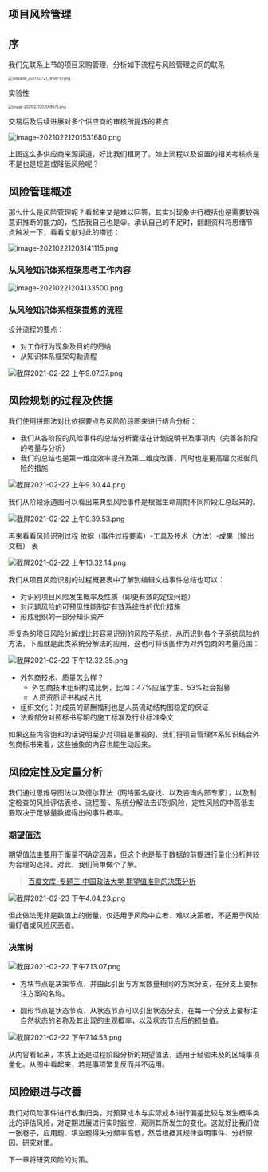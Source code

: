 ## 项目风险管理

## 序

我们先联系上节的项目采购管理，分析如下流程与风险管理之间的联系

<img src="https://i.loli.net/2021/02/22/cB7JNLG3Hf8C5Ri.png" alt="Snipaste_2021-02-21_19-00-57.png" style="zoom: 50%;" />

实验性

<img src="https://i.loli.net/2021/02/21/Kf9aOlFr7nBsEeJ.png" alt="image-20210221202058675.png" style="zoom:50%;" />

交易后及后续进展对多个供应商的审核所提炼的要点

![image-20210221201531680.png](https://i.loli.net/2021/02/21/fJSWecL2y1EFXum.png)

上图这么多供应商来源渠道，好比我们租房了。如上流程以及设置的相关考核点是不是也是规避或降低风险呢？

## 风险管理概述

那么什么是风险管理呢？看起来又是难以回答，其实对现象进行概括也是需要较强意识推断的能力的，包括我自己也是😀。承认自己的不足时，翻翻资料将思绪节点触发一下，看看文献对此的描述：

![image-20210221203141115.png](https://i.loli.net/2021/02/21/db2BKyUDGSof74i.png)

### 从风险知识体系框架思考工作内容

![image-20210221204133500.png](https://i.loli.net/2021/02/21/hfeH8iRpdI62xZV.png)

### 从风险知识体系框架提炼的流程

设计流程的要点：

* 对工作行为现象及目的的归纳
* 从知识体系框架勾勒流程

![截屏2021-02-22 上午9.07.37.png](https://i.loli.net/2021/02/23/lxMQB5Iv2bNZg8a.png)

## 风险规划的过程及依据

我们使用拼图法对比依据要点与风险阶段图来进行结合分析：

* 我们从各阶段的风险事件的总结分析囊括在计划说明书及事项内（完善各阶段的考量与分析）
* 我们的总结也是第一维度效率提升及第二维度改善，同时也是更高层次抵御风险的措施

![截屏2021-02-22 上午9.30.44.png](https://i.loli.net/2021/02/22/umVWhdjAv1BloPZ.png)

我们从阶段泳道图可以看出来典型风险事件是根据生命周期不同阶段汇总起来的。

![截屏2021-02-22 上午9.39.53.png](https://i.loli.net/2021/02/23/sUy6zT8CAqHOPN4.png)

再来看看风险识别过程 依据（事件过程要素）-工具及技术（方法）-成果（输出文档） 表

![截屏2021-02-22 上午10.32.14.png](https://i.loli.net/2021/02/23/GOgDAPHn8SUmCQ9.png)

我们从项目风险识别的过程概要表中了解到编辑文档事件总结也可以：

* 对识别项目风险发生概率及性质（即更有效的定位问题）
* 对问题风险的可预见性能制定有效系统性的优化措施
* 形成组织的一部分知识资产

将复杂的项目风险分解成比较容易识别的风险子系统，从而识别各个子系统风险的方法，下图就是此类系统分解法的应用，这也可将该图作为对外包商的考量范围：

![截屏2021-02-22 下午12.32.35.png](https://i.loli.net/2021/02/23/sxGOhD8mjvABqTa.png)

* 外包商技术、质量怎么样？
  * 外包商技术组织构成比例，比如：47%应届学生、53%社会招募
  * 人员资质证书构成占比
* 组织文化：对成员的薪酬福利也是人员流动结构图稳定的保证
* 法规部分对照标书写明的施工标准及行业标准条文

如果这些内容饱和的话说明至少对项目是重视的，我们将项目管理体系知识结合外包商标书来看，这些抽象的内容也能生动起来。

## 风险定性及定量分析

我们通过思维导图法以及德尔菲法（网络匿名查找、以及咨询内部专家），以及制定检查的风险评估表格、流程图·、系统分解法去识别风险，定性风险的中高低主要取决于足够量数据得出的事件概率。

### 期望值法

期望值法主要用于衡量不确定因素，但这个也是基于数据的前提进行量化分析并较为合理的选择。对此，我们简单做个了解。

> [百度文库-专题三 中国政法大学 期望值准则的决策分析](https://wenku.baidu.com/view/8c594644227916888486d7db.html)

![截屏2021-02-23 下午4.04.23.png](https://i.loli.net/2021/02/23/MHeFu8RStsNq2Wb.png)

但此做法无非是数值上的衡量，仅适用于风险中立者、难以决策者，不适用于风险偏好者或风险厌恶者。

### 决策树

![截屏2021-02-22 下午7.13.07.png](https://i.loli.net/2021/02/23/UWzMDcCZd7mSVfB.png)

* 方块节点是决策节点，并由此引出与方案数量相同的方案分支，在分支上要标注方案的名称。

* 圆形节点是状态节点，从状态节点可以引出状态分支，在每一个分支上要标注自然状态的名称及其出现的主观概率，以及状态节点后的损益值。

![截屏2021-02-22 下午7.14.53.png](https://i.loli.net/2021/02/23/kTNUKhEBzl6RJAY.png)

从内容看起来，本质上还是过程阶段分析的期望值法，适用于经验未及的区域事项量化。从图中看起来，若是事项繁复反而并不适用。

## 风险跟进与改善

我们对风险事件进行收集归类，对预算成本与实际成本进行偏差比较与发生概率类比的评估风险，对定期进展进行实时监控，观测其所发生的变化。这就好比我们做一张卷子，应用题、填空题得失分频率高低，然后根据其规律查明事件、分析原因、研究对策。

下一章将研究风险的对策。



